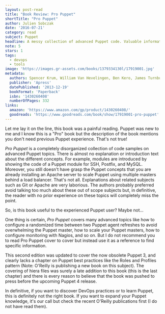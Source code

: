 ```yaml
---
layout: post-read
title: "Book Review: Pro Puppet"
shortTitle: "Pro Puppet"
author: Julien Sobczak
date: '2016-07-21'
category: read
subject: Puppet
headline: A messy collection of advanced Puppet code. Valuable information delivered in a poorly organized book
note: 5
stars: 1
tags:
  - devops
  - tools
image: 'https://images.gr-assets.com/books/1379334130l/17919001.jpg'
metadata:
  authors: Spencer Krum, William Van Hevelingen, Ben Kero, James Turnbull, Jeffrey McCune
  publisher: 'Apress'
  datePublished: '2013-12-19'
  bookFormat: 'Paperback'
  isbn: '1430260408'
  numberOfPages: 332
links:
  amazon: 'https://www.amazon.com/gp/product/1430260408/'
  goodreads: 'https://www.goodreads.com/book/show/17919001-pro-puppet'
---
```


Let me lay it on the line, this book was a painful reading. Puppet was new to me and I know this is a "Pro" book but the description of the book mentions you don't need previous Puppet experience. That's not true!

*Pro Puppet* is a completely disorganized collection of code samples on advanced Puppet topics. There is almost no explanation or introduction text about the different concepts. For example, modules are introduced by showing the code of a Puppet module for SSH, Postfix, and MySQL. Moreover, you still doesn't have grasp the Puppet concepts that you are already installing an Apache server to scale Puppet using multiple masters behind a load balancer. That's not all. Explanations about related subjects such as Git or Apache are very laborious. The authors probably preferred avoid talking too much about these out of scope subjects but, in definitive, the reader with no prior experience on these topics will completely miss the point.

So, is this book useful to the experienced Puppet user? Maybe not...

One thing is certain, *Pro Puppet* covers many advanced topics like how to configure a randomized time between two Puppet agent refreshes to avoid overwhelming the Puppet master, how to scale your Puppet masters, how to configure monitoring with Nagios, and so on. But I do not recommend you to read Pro Puppet cover to cover but instead use it as a reference to find specific information.

This second edition was updated to cover the now obsolete Puppet 3, and clearly lacks a chapter on Puppet best practices like the Roles and Profiles pattern (Note: O'Reilly is publishing a new book on this subject). The covering of hiera files was surely a late addition to this book (this is the last chapter) and there is every reason to believe that the book was pushed to press before the upcoming Puppet 4 release.

In definitive, if you want to discover DevOps practices or to learn Puppet, this is definitely not the right book. If you want to expand your Puppet knowledge, it's our call but check the recent O'Reilly publications first (I do not have read them).
